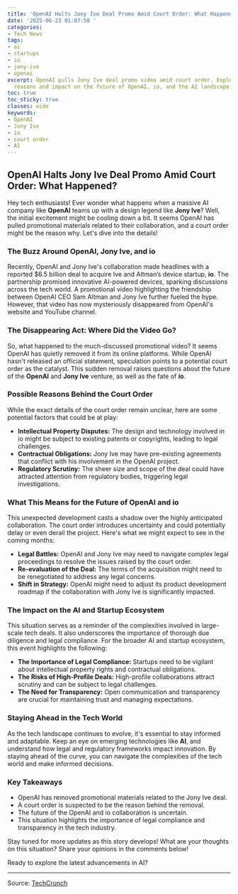 ```yaml
---
title: 'OpenAI Halts Jony Ive Deal Promo Amid Court Order: What Happened?'
date: '2025-06-23 01:07:58 '
categories:
- Tech News
tags:
- ai
- startups
- io
- jony-ive
- openai
excerpt: OpenAI pulls Jony Ive deal promo video amid court order. Explore the potential
  reasons and impact on the future of OpenAI, io, and the AI landscape.
toc: true
toc_sticky: true
classes: wide
keywords:
- OpenAI
- Jony Ive
- io
- court order
- AI
---
```


## OpenAI Halts Jony Ive Deal Promo Amid Court Order: What Happened?

Hey tech enthusiasts! Ever wonder what happens when a massive AI company like **OpenAI** teams up with a design legend like **Jony Ive**? Well, the initial excitement might be cooling down a bit. It seems OpenAI has pulled promotional materials related to their collaboration, and a court order might be the reason why. Let's dive into the details!

### The Buzz Around OpenAI, Jony Ive, and io

Recently, OpenAI and Jony Ive's collaboration made headlines with a reported $6.5 billion deal to acquire Ive and Altman’s device startup, **io**. The partnership promised innovative AI-powered devices, sparking discussions across the tech world. A promotional video highlighting the friendship between OpenAI CEO Sam Altman and Jony Ive further fueled the hype. However, that video has now mysteriously disappeared from OpenAI's website and YouTube channel.

### The Disappearing Act: Where Did the Video Go?

So, what happened to the much-discussed promotional video? It seems OpenAI has quietly removed it from its online platforms. While OpenAI hasn't released an official statement, speculation points to a potential court order as the catalyst. This sudden removal raises questions about the future of the **OpenAI** and **Jony Ive** venture, as well as the fate of **io**.

### Possible Reasons Behind the Court Order

While the exact details of the court order remain unclear, here are some potential factors that could be at play:

*   **Intellectual Property Disputes:** The design and technology involved in io might be subject to existing patents or copyrights, leading to legal challenges.
*   **Contractual Obligations:** Jony Ive may have pre-existing agreements that conflict with his involvement in the OpenAI project.
*   **Regulatory Scrutiny:** The sheer size and scope of the deal could have attracted attention from regulatory bodies, triggering legal investigations.

### What This Means for the Future of OpenAI and io

This unexpected development casts a shadow over the highly anticipated collaboration. The court order introduces uncertainty and could potentially delay or even derail the project. Here's what we might expect to see in the coming months:

*   **Legal Battles:** OpenAI and Jony Ive may need to navigate complex legal proceedings to resolve the issues raised by the court order.
*   **Re-evaluation of the Deal:** The terms of the acquisition might need to be renegotiated to address any legal concerns.
*   **Shift in Strategy:** OpenAI might need to adjust its product development roadmap if the collaboration with Jony Ive is significantly impacted.

### The Impact on the AI and Startup Ecosystem

This situation serves as a reminder of the complexities involved in large-scale tech deals. It also underscores the importance of thorough due diligence and legal compliance. For the broader AI and startup ecosystem, this event highlights the following:

*   **The Importance of Legal Compliance:** Startups need to be vigilant about intellectual property rights and contractual obligations.
*   **The Risks of High-Profile Deals:** High-profile collaborations attract scrutiny and can be subject to legal challenges.
*   **The Need for Transparency:** Open communication and transparency are crucial for maintaining trust and managing expectations.

### Staying Ahead in the Tech World

As the tech landscape continues to evolve, it's essential to stay informed and adaptable. Keep an eye on emerging technologies like **AI**, and understand how legal and regulatory frameworks impact innovation. By staying ahead of the curve, you can navigate the complexities of the tech world and make informed decisions.

### Key Takeaways

*   OpenAI has removed promotional materials related to the Jony Ive deal.
*   A court order is suspected to be the reason behind the removal.
*   The future of the OpenAI and io collaboration is uncertain.
*   This situation highlights the importance of legal compliance and transparency in the tech industry.

Stay tuned for more updates as this story develops! What are your thoughts on this situation? Share your opinions in the comments below!

Ready to explore the latest advancements in AI?

---

Source: [TechCrunch](https://techcrunch.com/2025/06/22/openai-pulls-promotional-materials-around-jony-ive-deal/)